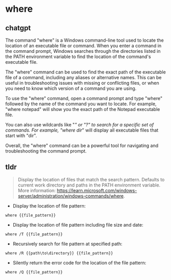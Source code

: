 # where 
## chatgpt 
The command "where" is a Windows command-line tool used to locate the location of an executable file or command. When you enter a command in the command prompt, Windows searches through the directories listed in the PATH environment variable to find the location of the command's executable file.

The "where" command can be used to find the exact path of the executable file of a command, including any aliases or alternative names. This can be useful in troubleshooting issues with missing or conflicting files, or when you need to know which version of a command you are using.

To use the "where" command, open a command prompt and type "where" followed by the name of the command you want to locate. For example, "where notepad" will show you the exact path of the Notepad executable file.

You can also use wildcards like "*" or "?" to search for a specific set of commands. For example, "where dir*" will display all executable files that start with "dir".

Overall, the "where" command can be a powerful tool for navigating and troubleshooting the command prompt. 

## tldr 
 
> Display the location of files that match the search pattern.
> Defaults to current work directory and paths in the PATH environment variable.
> More information: <https://learn.microsoft.com/windows-server/administration/windows-commands/where>.

- Display the location of file pattern:

`where {{file_pattern}}`

- Display the location of file pattern including file size and date:

`where /T {{file_pattern}}`

- Recursively search for file pattern at specified path:

`where /R {{path\to\directory}} {{file_pattern}}`

- Silently return the error code for the location of the file pattern:

`where /Q {{file_pattern}}`
